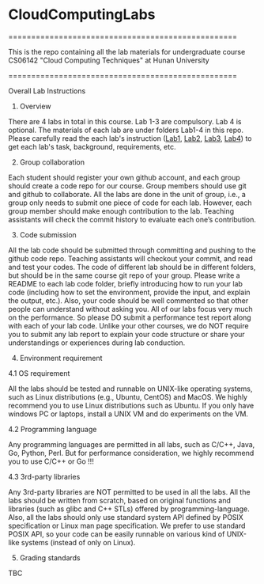 # CloudComputingLabs

==================================================

This is the repo containing all the lab materials for undergraduate course CS06142 "Cloud Computing Techniques" at Hunan University 

==================================================

Overall Lab Instructions

1.	Overview

There are 4 labs in total in this course. Lab 1-3 are compulsory. Lab 4 is optional. The materials of each lab are under folders Lab1-4 in this repo. Please carefully read the each lab's instruction ([Lab1](Lab1/README.md), [Lab2](Lab2/README.md), [Lab3](Lab3/README.md), [Lab4](Lab4/README.md)) to get each lab's task, background, requirements, etc.

2.	Group collaboration

Each student should register your own github account, and each group should create a code repo for our course. Group members should use git and github to collaborate. All the labs are done in the unit of group, i.e., a group only needs to submit one piece of code for each lab. However, each group member should make enough contribution to the lab. Teaching assistants will check the commit history to evaluate each one’s contribution.

3.	Code submission

All the lab code should be submitted through committing and pushing to the github code repo. Teaching assistants will checkout your commit, and read and test your codes. The code of different lab should be in different folders, but should be in the same course git repo of your group.
Please write a README to each lab code folder, briefly introducing how to run your lab code (including how to set the environment, provide the input, and explain the output, etc.). Also, your code should be well commented so that other people can understand without asking you. 
All of our labs focus very much on the performance. So please DO submit a performance test report along with each of your lab code. Unlike your other courses, we do NOT require you to submit any lab report to explain your code structure or share your understandings or experiences during lab conduction.  

4.	Environment requirement

4.1 OS requirement

All the labs should be tested and runnable on UNIX-like operating systems, such as Linux distributions (e.g., Ubuntu, CentOS) and MacOS. We highly recommend you to use Linux distributions such as Ubuntu.
If you only have windows PC or laptops, install a UNIX VM and do experiments on the VM.

4.2 Programming language

Any programming languages are permitted in all labs, such as C/C++, Java, Go, Python, Perl. But for performance consideration, we highly recommend you to use C/C++ or Go !!!

4.3 3rd-party libraries

Any 3rd-party libraries are NOT permitted to be used in all the labs. All the labs should be written from scratch, based on original functions and libraries (such as glibc and C++ STLs) offered by programming-language. Also, all the labs should only use standard system API defined by POSIX specification or Linux man page specification. We prefer to use standard POSIX API, so your code can be easily runnable on various kind of UNIX-like systems (instead of only on Linux).
	
5.	Grading standards

TBC
